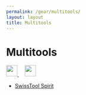 ```yaml
---
permalink: /gear/multitools/
layout: layout
title: Multitools
---
```


<div class="center">

   <h1>Multitools</h1>
   
   <a href="https://github.com/StevenTammen/steventammen.github.io/edit/master/pages/gear/multitools.md" target="_blank">
     <img src="https://steventammen.github.io/assets/images/GitHub.png" height="30" width="30">
   </a> &nbsp; &nbsp;
   
   <a href="http://prose.io/#StevenTammen/steventammen.github.io/edit/master/pages/gear/multitools.md" target="_blank">
     <img src="https://steventammen.github.io/assets/images/Prose.png" height="30" width="30">
   </a>
   
</div>

- [SwissTool Spirit](https://www.amazon.com/gp/product/B0002T5YNW/)

